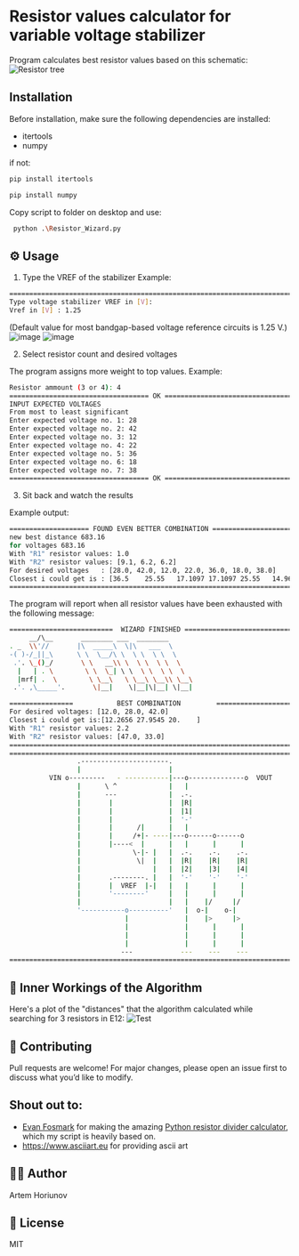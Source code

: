 # Resistor values calculator for variable voltage stabilizer
Program calculates best resistor values based on this schematic:
![Resistor tree](https://github.com/user-attachments/assets/ed3e84cc-2117-4db3-9c9f-d0fbe4baebe6)


## Installation
Before installation, make sure the following dependencies are installed:
 * itertools
 * numpy

if not:

```bash
pip install itertools
```

```bash
pip install numpy
```
Copy script to folder on desktop and use:

```bash
 python .\Resistor_Wizard.py
```

## ⚙️ Usage
1. Type the VREF of the stabilizer
Example:
```bash
==================================================================================
Type voltage stabilizer VREF in [V]:
Vref in [V] : 1.25
```
(Default value for most bandgap-based voltage reference circuits is 1.25 V.)
![image](https://github.com/user-attachments/assets/179ae467-5ce4-4371-901c-7cb3a6d3656a)
![image](https://github.com/user-attachments/assets/6b89d7c8-09bf-42ed-863d-97c4f6687277)

2. Select resistor count and desired voltages

The program assigns more weight to top values.
Example:
```bash
Resistor ammount (3 or 4): 4
=================================== OK ===========================================
INPUT EXPECTED VOLTAGES
From most to least significant
Enter expected voltage no. 1: 28
Enter expected voltage no. 2: 42
Enter expected voltage no. 3: 12
Enter expected voltage no. 4: 22
Enter expected voltage no. 5: 36
Enter expected voltage no. 6: 18
Enter expected voltage no. 7: 38
=================================== OK ===========================================
```
3. Sit back and watch the results

Example output:
```bash
==================== FOUND EVEN BETTER COMBINATION ========================
new best distance 683.16
for voltages 683.16
With "R1" resistor values: 1.0
With "R2" resistor values: [9.1, 6.2, 6.2]
For desired voltages   : [28.0, 42.0, 12.0, 22.0, 36.0, 18.0, 38.0]
Closest i could get is : [36.5    25.55   17.1097 17.1097 25.55   14.965  12.0899]
==========================================================================
```
The program will report when all resistor values have been exhausted with the following message:
```bash
==========================  WIZARD FINISHED ==============================
     __/\__       ________ ___  ________      
. _  \\'//       |\  _____\  \|\   ___  \
-( )-/_||_\      \ \  \__/\ \  \ \  \ \  \
 .'. \_()_/       \ \   __\\ \  \ \  \ \  \
  |   | . \        \ \  \_| \ \  \ \  \ \  \
  |mrf| .  \        \ \__\   \ \__\ \__\\ \__\
 .'. ,\_____'.       \|__|    \|__|\|__| \|__|

================           BEST COMBINATION         =====================
For desired voltages: [12.0, 28.0, 42.0]
Closest i could get is:[12.2656 27.9545 20.    ]
With "R1" resistor values: 2.2
With "R2" resistor values: [47.0, 33.0]
==========================================================================
==================================================================================
                 .----------------------.
                 |                      |
          VIN o---------   - -----------|---o--------------o  VOUT
                 |      \ ^             |   |
                 |      ---             |  .-.
                 |       |              |  |R|
                 |       |              |  |1|
                 |       |              |  '-'
                 |       |      /|      |   |
                 |       |     /+|- ----|---o------o------o
                 |       |----<  |      |   |      |      |
                 |             \-|- |   |  .-.    .-.    .-.
                 |              \|  |   |  |R|    |R|    |R|
                 |                  |   |  |2|    |3|    |4|
                 |       .--------. |   |  '-'    '-'    '-'
                 |       |  VREF  |-|   |   |      |      |
                 |       '--------'     |   |      |      |
                 |                      |   |    |/     |/
                 '-----------o----------'   |  o-|    o-|
                             |              |    |>     |>
                             |              |      |      |
                             |              |      |      |
                             |              |      |      |
                            ---            ---    ---    ---
==================================================================================
```
## 🧠 Inner Workings of the Algorithm

Here's a plot of the "distances" that the algorithm calculated while searching for 3 resistors in E12:
![Test](https://github.com/user-attachments/assets/cd0a29a8-a6c5-46c4-bd9f-156ec912f7a6)


## 🤝 Contributing

Pull requests are welcome! For major changes, please open an issue first to discuss what you’d like to modify.

## Shout out to:
* [Evan Fosmark](mailto:evan.fosmark@gmail.com) for making the amazing [Python resistor divider calculator](https://github.com/efosmark/voltage-divider), which my script is heavily based on.
* https://www.asciiart.eu for providing ascii art


## 🧑‍💻 Author

Artem Horiunov
## 📜 License

MIT
